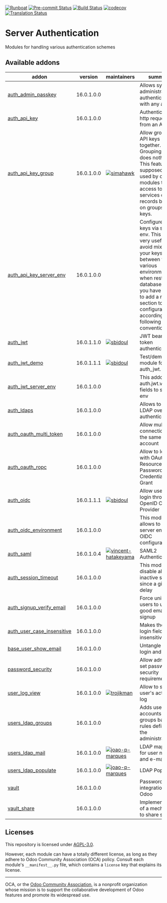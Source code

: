 
[![Runboat](https://img.shields.io/badge/runboat-Try%20me-875A7B.png)](https://runboat.odoo-community.org/builds?repo=OCA/server-auth&target_branch=16.0)
[![Pre-commit Status](https://github.com/OCA/server-auth/actions/workflows/pre-commit.yml/badge.svg?branch=16.0)](https://github.com/OCA/server-auth/actions/workflows/pre-commit.yml?query=branch%3A16.0)
[![Build Status](https://github.com/OCA/server-auth/actions/workflows/test.yml/badge.svg?branch=16.0)](https://github.com/OCA/server-auth/actions/workflows/test.yml?query=branch%3A16.0)
[![codecov](https://codecov.io/gh/OCA/server-auth/branch/16.0/graph/badge.svg)](https://codecov.io/gh/OCA/server-auth)
[![Translation Status](https://translation.odoo-community.org/widgets/server-auth-16-0/-/svg-badge.svg)](https://translation.odoo-community.org/engage/server-auth-16-0/?utm_source=widget)

<!-- /!\ do not modify above this line -->

# Server Authentication

Modules for handling various authentication schemes

<!-- /!\ do not modify below this line -->

<!-- prettier-ignore-start -->

[//]: # (addons)

Available addons
----------------
addon | version | maintainers | summary
--- | --- | --- | ---
[auth_admin_passkey](auth_admin_passkey/) | 16.0.1.0.0 |  | Allows system administrator to authenticate with any account
[auth_api_key](auth_api_key/) | 16.0.1.0.0 |  | Authenticate http requests from an API key
[auth_api_key_group](auth_api_key_group/) | 16.0.1.0.0 | [![simahawk](https://github.com/simahawk.png?size=30px)](https://github.com/simahawk) | Allow grouping API keys together. Grouping per se does nothing. This feature is supposed to be used by other modules to limit access to services or records based on groups of keys.
[auth_api_key_server_env](auth_api_key_server_env/) | 16.0.1.0.0 |  | Configure api keys via server env. This can be very useful to avoid mixing your keys between your various environments when restoring databases. All you have to do is to add a new section to your configuration file according to the following convention:
[auth_jwt](auth_jwt/) | 16.0.1.1.0 | [![sbidoul](https://github.com/sbidoul.png?size=30px)](https://github.com/sbidoul) | JWT bearer token authentication.
[auth_jwt_demo](auth_jwt_demo/) | 16.0.1.1.1 | [![sbidoul](https://github.com/sbidoul.png?size=30px)](https://github.com/sbidoul) | Test/demo module for auth_jwt.
[auth_jwt_server_env](auth_jwt_server_env/) | 16.0.1.0.0 |  | This addon adds auth.jwt.validator fields to server env
[auth_ldaps](auth_ldaps/) | 16.0.1.0.0 |  | Allows to use LDAP over SSL authentication
[auth_oauth_multi_token](auth_oauth_multi_token/) | 16.0.1.0.0 |  | Allow multiple connection with the same OAuth account
[auth_oauth_ropc](auth_oauth_ropc/) | 16.0.1.0.0 |  | Allow to login with OAuth Resource Owner Password Credentials Grant
[auth_oidc](auth_oidc/) | 16.0.1.1.1 | [![sbidoul](https://github.com/sbidoul.png?size=30px)](https://github.com/sbidoul) | Allow users to login through OpenID Connect Provider
[auth_oidc_environment](auth_oidc_environment/) | 16.0.1.0.0 |  | This module allows to use server env for OIDC configuration
[auth_saml](auth_saml/) | 16.0.1.0.4 | [![vincent-hatakeyama](https://github.com/vincent-hatakeyama.png?size=30px)](https://github.com/vincent-hatakeyama) | SAML2 Authentication
[auth_session_timeout](auth_session_timeout/) | 16.0.1.0.0 |  | This module disable all inactive sessions since a given delay
[auth_signup_verify_email](auth_signup_verify_email/) | 16.0.1.0.0 |  | Force uninvited users to use a good email for signup
[auth_user_case_insensitive](auth_user_case_insensitive/) | 16.0.1.0.0 |  | Makes the user login field case insensitive
[base_user_show_email](base_user_show_email/) | 16.0.1.0.0 |  | Untangle user login and email
[password_security](password_security/) | 16.0.1.0.0 |  | Allow admin to set password security requirements.
[user_log_view](user_log_view/) | 16.0.1.0.0 | [![trojikman](https://github.com/trojikman.png?size=30px)](https://github.com/trojikman) | Allow to see user's actions log
[users_ldap_groups](users_ldap_groups/) | 16.0.1.0.0 |  | Adds user accounts to groups based on rules defined by the administrator.
[users_ldap_mail](users_ldap_mail/) | 16.0.1.0.0 | [![joao-p-marques](https://github.com/joao-p-marques.png?size=30px)](https://github.com/joao-p-marques) | LDAP mapping for user name and e-mail
[users_ldap_populate](users_ldap_populate/) | 16.0.1.0.0 | [![joao-p-marques](https://github.com/joao-p-marques.png?size=30px)](https://github.com/joao-p-marques) | LDAP Populate
[vault](vault/) | 16.0.1.0.0 |  | Password vault integration in Odoo
[vault_share](vault_share/) | 16.0.1.0.0 |  | Implementation of a mechanism to share secrets

[//]: # (end addons)

<!-- prettier-ignore-end -->

## Licenses

This repository is licensed under [AGPL-3.0](LICENSE).

However, each module can have a totally different license, as long as they adhere to Odoo Community Association (OCA)
policy. Consult each module's `__manifest__.py` file, which contains a `license` key
that explains its license.

----
OCA, or the [Odoo Community Association](http://odoo-community.org/), is a nonprofit
organization whose mission is to support the collaborative development of Odoo features
and promote its widespread use.
